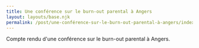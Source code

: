 ```yaml
---
title: Une conférence sur le burn-out parental à Angers
layout: layouts/base.njk
permalink: /post/une-conférence-sur-le-burn-out-parental-à-angers/index.html
---
```


Compte rendu d'une conférence sur le burn-out parental à Angers.
